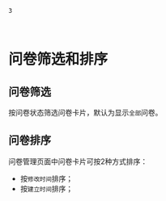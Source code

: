 ```index
3
```
```tag

```
```summary

```

# 问卷筛选和排序

## 问卷筛选
按问卷状态筛选问卷卡片，默认为显示`全部`问卷。

## 问卷排序
问卷管理页面中问卷卡片可按2种方式排序：
+ 按`修改时间`排序；
+ 按`建立时间`排序；